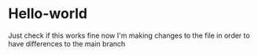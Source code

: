 # Hello-world
Just check if this works fine
now I'm making changes to the file in order to have differences to the main branch
